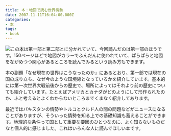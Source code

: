```yaml
---
title: 本：地図で読む世界情勢
date: 2007-11-11T16:04:00.000Z
categories:
- 本
tags:
- book
---
```

[![](http://ec2.images-amazon.com/images/I/51i1EeKmbVL._SL180_.jpg)](http://www.amazon.co.jp/gp/product/4794216092/503-7676888-6949558?ie=UTF8&tag=yutakayamaguc-22&linkCode=xm2&camp=247&creativeASIN=4794216092)この本は第一部と第二部とに分かれていて、今回読んだのは第一部のほうです。150ページほどで地図がカラーでふんだんに使われていて、ぱらぱらと地図をながめつつ関心があるところを読んでみるという読み方もできます。

<!-- more -->

本の副題「なぜ現在の世界はこうなったのか」にあるとおり、第一部では現在の国の成り立ち、なぜ今のような国境線となっているかを紹介しています。基本的には第一次世界大戦前後からの歴史で、場所によってはそれより前の歴史についても紹介しています。たとえばアメリカとカナダがどのようにして形作られたのか、ふと考えるとよくわからないところまでくまなく紹介してあります。

最近ではパキスタンの情勢やトルコとクルド人の間の問題などがニュースになることがありますが、そういった情勢を知る上での基礎知識も蓄えることができます。地理的な条件って国として重要な要因のひとつなのに、よく知らないものだなと個人的に感じました。これはいろんな人に読んでほしい本です。
